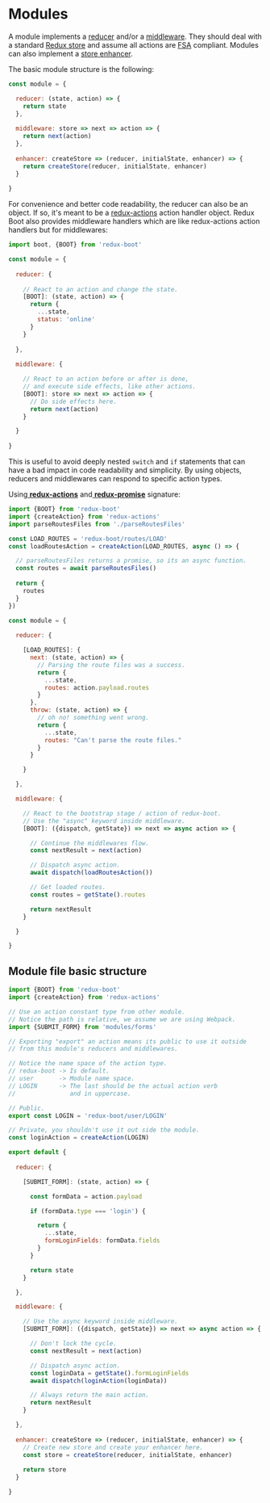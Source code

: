# Modules

A module implements a [reducer](Reducers.md) and/or a [middleware](Middlewares.md). They should deal with a standard [Redux store](http://redux.js.org/docs/api/Store.html) and assume all actions are [FSA](https://github.com/acdlite/flux-standard-action) compliant. Modules can also implement a [store enhancer](http://redux.js.org/docs/Glossary.html#store-enhancer).

The basic module structure is the following:

```js
const module = {

  reducer: (state, action) => {
    return state
  },
  
  middleware: store => next => action => {
    return next(action)
  },
  
  enhancer: createStore => (reducer, initialState, enhancer) => {
    return createStore(reducer, initialState, enhancer)
  }
  
}
```

For convenience and better code readability, the reducer can also be an object. If so, it's meant to be a [redux-actions](https://github.com/acdlite/redux-actions) action handler object. Redux Boot also provides middleware handlers which are like redux-actions action handlers but for middlewares:

```js
import boot, {BOOT} from 'redux-boot'

const module = {
  
  reducer: {
    
    // React to an action and change the state.
    [BOOT]: (state, action) => {
      return {
        ...state,
        status: 'online'
      }
    }
  
  },
  
  middleware: {

    // React to an action before or after is done,
    // and execute side effects, like other actions.
    [BOOT]: store => next => action => {    
      // Do side effects here.
      return next(action)
    }

  }
  
}
```

This is useful to avoid deeply nested `switch` and `if` statements that can have a bad impact in code readability and simplicity. By using objects, reducers and middlewares can respond to specific action types.


Using[ **redux-actions**](https://github.com/acdlite/redux-actions) and[ **redux-promise**](https://github.com/acdlite/redux-promise) signature:

[//]: # (Move this to advanced?)

```js
import {BOOT} from 'redux-boot'
import {createAction} from 'redux-actions'
import parseRoutesFiles from './parseRoutesFiles'

const LOAD_ROUTES = 'redux-boot/routes/LOAD'
const loadRoutesAction = createAction(LOAD_ROUTES, async () => {

  // parseRoutesFiles returns a promise, so its an async function.
  const routes = await parseRoutesFiles()
  
  return {
    routes
  }
})

const module = {
  
  reducer: {

    [LOAD_ROUTES]: {
      next: (state, action) => {
        // Parsing the route files was a success.
        return {
          ...state,
          routes: action.payload.routes
        }
      },
      throw: (state, action) => {
        // oh no! something went wrong.
        return {
          ...state,
          routes: "Can't parse the route files."
        }
      }

    }

  },

  middleware: {

    // React to the bootstrap stage / action of redux-boot.
    // Use the "async" keyword inside middleware.
    [BOOT]: ({dispatch, getState}) => next => async action => {

      // Continue the middlewares flow.
      const nextResult = next(action)

      // Dispatch async action.
      await dispatch(loadRoutesAction())

      // Get loaded routes.
      const routes = getState().routes

      return nextResult
    }

  }

}
```

## Module file basic structure

[//]: # (Add link to code style?)

```js
import {BOOT} from 'redux-boot'
import {createAction} from 'redux-actions'

// Use an action constant type from other module.
// Notice the path is relative, we assume we are using Webpack.
import {SUBMIT_FORM} from 'modules/forms'

// Exporting "export" an action means its public to use it outside
// from this module's reducers and middlewares.

// Notice the name space of the action type.
// redux-boot -> Is default.
// user       -> Module name space.
// LOGIN      -> The last should be the actual action verb
//               and in uppercase.

// Public.
export const LOGIN = 'redux-boot/user/LOGIN'

// Private, you shouldn't use it out side the module.
const loginAction = createAction(LOGIN)

export default {
  
  reducer: {

    [SUBMIT_FORM]: (state, action) => {

      const formData = action.payload

      if (formData.type === 'login') {

        return {
          ...state,
          formLoginFields: formData.fields
        }
      }

      return state
    }

  },

  middleware: {

    // Use the async keyword inside middleware.
    [SUBMIT_FORM]: ({dispatch, getState}) => next => async action => {

      // Don't lock the cycle.
      const nextResult = next(action)

      // Dispatch async action.
      const loginData = getState().formLoginFields
      await dispatch(loginAction(loginData))

      // Always return the main action.
      return nextResult
    }

  },
  
  enhancer: createStore => (reducer, initialState, enhancer) => {
    // Create new store and create your enhancer here.
    const store = createStore(reducer, initialState, enhancer)
    
    return store
  }

}
```